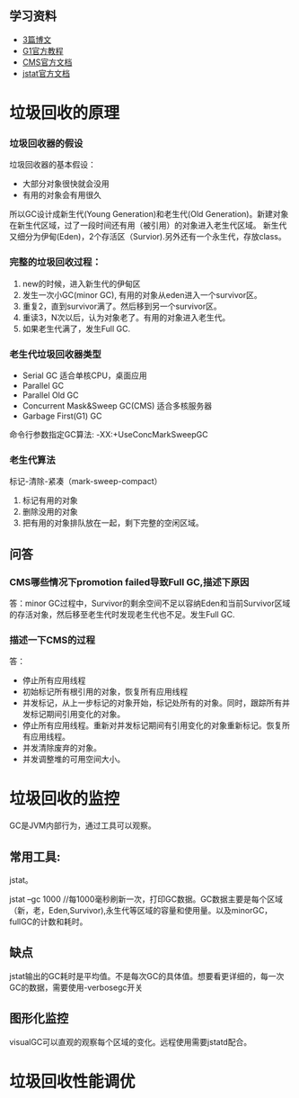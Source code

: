 ## 学习资料
* [3篇博文](https://www.cubrid.org/blog/how-to-monitor-java-garbage-collection/)
* [G1官方教程](https://www.oracle.com/technetwork/tutorials/tutorials-1876574.html)
* [CMS官方文档](https://docs.oracle.com/javase/8/docs/technotes/guides/vm/gctuning/cms.html)
* [jstat官方文档](https://docs.oracle.com/javase/8/docs/technotes/tools/unix/jstat.html)

# 垃圾回收的原理
### 垃圾回收器的假设
垃圾回收器的基本假设：
* 大部分对象很快就会没用
* 有用的对象会有用很久

所以GC设计成新生代(Young Generation)和老生代(Old Generation)。新建对象在新生代区域，过了一段时间还有用（被引用）的对象进入老生代区域。
新生代又细分为伊甸(Eden)，2个存活区（Survior).另外还有一个永生代，存放class。

### 完整的垃圾回收过程：
1. new的时候，进入新生代的伊甸区
2. 发生一次小GC(minor GC), 有用的对象从eden进入一个survivor区。
3. 重复2，直到survivor满了。然后移到另一个survivor区。
4. 重读3，N次以后，认为对象老了。有用的对象进入老生代。
5. 如果老生代满了，发生Full GC.


### 老生代垃圾回收器类型
* Serial GC  适合单核CPU，桌面应用
* Parallel GC
* Parallel Old GC
* Concurrent Mask&Sweep GC(CMS)  适合多核服务器
* Garbage First(G1) GC

命令行参数指定GC算法: -XX:+UseConcMarkSweepGC

### 老生代算法
标记-清除-紧凑（mark-sweep-compact）
1. 标记有用的对象
2. 删除没用的对象
3. 把有用的对象排队放在一起，剩下完整的空闲区域。

## 问答
### CMS哪些情况下promotion failed导致Full GC,描述下原因
答：minor GC过程中，Survivor的剩余空间不足以容纳Eden和当前Survivor区域的存活对象，然后移至老生代时发现老生代也不足。发生Full GC.

### 描述一下CMS的过程
答：
* 停止所有应用线程
* 初始标记所有根引用的对象，恢复所有应用线程
* 并发标记，从上一步标记的对象开始，标记处所有的对象。同时，跟踪所有并发标记期间引用变化的对象。
* 停止所有应用线程。重新对并发标记期间有引用变化的对象重新标记。恢复所有应用线程。
* 并发清除废弃的对象。
* 并发调整堆的可用空间大小。

# 垃圾回收的监控
GC是JVM内部行为，通过工具可以观察。

## 常用工具: 
jstat。

jstat –gc <vmid> 1000 //每1000毫秒刷新一次，打印GC数据。GC数据主要是每个区域（新，老，Eden,Survivor),永生代等区域的容量和使用量。以及minorGC， fullGC的计数和耗时。

## 缺点
jstat输出的GC耗时是平均值。不是每次GC的具体值。想要看更详细的，每一次GC的数据，需要使用-verbosegc开关

## 图形化监控
visualGC可以直观的观察每个区域的变化。远程使用需要jstatd配合。


# 垃圾回收性能调优
